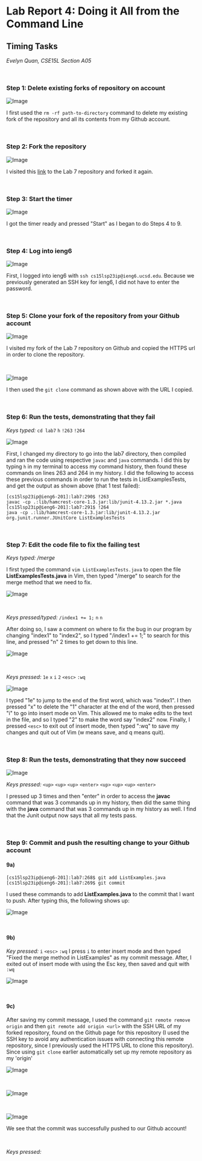 # Lab Report 4: Doing it All from the Command Line
## __Timing Tasks__
*Evelyn Quan, CSE15L Section A05*

<br/>

### Step 1: Delete existing forks of repository on account

![Image](lab7images/step1_lab7.png)

I first used the `rm -rf path-to-directory` command to delete my existing fork of the repository and all its contents from my Github account.

<br/>

### Step 2: Fork the repository

![Image](lab7images/step2_lab7.png)

I visited this [link](https://github.com/ucsd-cse15l-s23/lab7) to the Lab 7 repository and forked it again.

<br/>

### Step 3: Start the timer

![Image](lab7images/step3_lab7.png)

I got the timer ready and pressed "Start" as I began to do Steps 4 to 9.

<br/>

### Step 4: Log into ieng6

![Image](lab7images/step4_lab7.png)

First, I logged into ieng6 with `ssh cs15lsp23ip@ieng6.ucsd.edu`. Because we previously generated an SSH key for ieng6, I did not have to enter the password.

<br/>

### Step 5: Clone your fork of the repository from your Github account

![Image](lab7images/step5a_lab7.png)

I visited my fork of the Lab 7 repository on Github and copied the HTTPS url in order to clone the repository.

<br/>

![Image](lab7images/step5b_lab7.png)

I then used the `git clone` command as shown above with the URL I copied.

<br/>

### Step 6: Run the tests, demonstrating that they fail

*Keys typed:* `cd lab7` `h` `!263` `!264`

![Image](step6_lab7.png)

First, I changed my directory to go into the lab7 directory, then compiled and ran the code using respective `javac` and `java` commands. I did this by typing `h` in my terminal to access my command history, then found these commands on lines 263 and 264 in my history. I did the following to access these previous commands in order to run the tests in ListExamplesTests, and get the output as shown above (that 1 test failed):

```
[cs15lsp23ip@ieng6-201]:lab7:290$ !263
javac -cp .:lib/hamcrest-core-1.3.jar:lib/junit-4.13.2.jar *.java
[cs15lsp23ip@ieng6-201]:lab7:291$ !264
java -cp .:lib/hamcrest-core-1.3.jar:lib/junit-4.13.2.jar org.junit.runner.JUnitCore ListExamplesTests
```

<br/>

### Step 7: Edit the code file to fix the failing test

*Keys typed: /merge*

I first typed the command `vim ListExamplesTests.java` to open the file **ListExamplesTests.java** in Vim, then typed "/merge" to search for the merge method that we need to fix.

![Image](lab7images/step7a_lab7.png)

<br/>

*Keys pressed/typed:* `/index1 += 1;` `n` `n`

After doing so, I saw a comment on where to fix the bug in our program by changing "index1" to "index2", so I typed "/index1 += 1;" to search for this line, and pressed "n" 2 times to get down to this line.

![Image](lab7images/step7b_lab7.png)

<br/>

*Keys pressed:* `1e` `x` `i` `2` `<esc>` `:wq`

![Image](lab7images/step7d_lab7.png)

I typed "1e" to jump to the end of the first word, which was "index1". I then pressed "x" to delete the "1" character at the end of the word, then pressed "i" to go into insert mode on Vim. This allowed me to make edits to the text in the file, and so I typed "2" to make the word say "index2" now. Finally, I pressed `<esc>` to exit out of insert mode, then typed ":wq" to save my changes and quit out of Vim (w means save, and q means quit).

<br/>

### Step 8: Run the tests, demonstrating that they now succeed

![Image](lab7images/step8_lab7.png)

*Keys pressed:* `<up>` `<up>` `<up>` `<enter>` `<up>` `<up>` `<up>` `<enter>`

I pressed up 3 times and then "enter" in order to access the **javac** command that was 3 commands up in my history, then did the same thing with the **java** command that was 3 commands up in my history as well. I find that the Junit output now says that all my tests pass.

<br/>

### Step 9: Commit and push the resulting change to your Github account

#### **9a)**

```
[cs15lsp23ip@ieng6-201]:lab7:268$ git add ListExamples.java
[cs15lsp23ip@ieng6-201]:lab7:269$ git commit
```

I used these commands to add **ListExamples.java** to the commit that I want to push. After typing this, the following shows up:

![Image](lab7images/step9b_lab7.png)

<br/>

#### **9b)**

*Key pressed:* `i` `<esc>` `:wq`
I press `i` to enter insert mode and then typed "Fixed the merge method in ListExamples" as my commit message. After, I exited out of insert mode with using the Esc key, then saved and quit with `:wq`

![Image](lab7images/step9a_lab7.png)

<br/>

#### **9c)**

After saving my commit message, I used the command `git remote remove origin` and then `git remote add origin <url>` with the SSH URL of my forked repository, found on the Github page for this repository (I used the SSH key to avoid any authentication issues with connecting this remote repository, since I previously used the HTTPS URL to clone this repository). Since using `git clone` earlier automatically set up my remote repository as my 'origin'

![Image](lab7images/step9c_lab7.png)

<br/>

![Image](lab7images/step9d_lab7.png)

<br/>

![Image](lab7images/step9e_lab7.png)

We see that the commit was successfully pushed to our Github account!

<br/>

*Keys pressed:* 

<br/>






